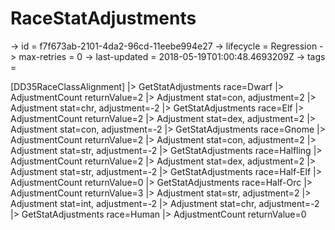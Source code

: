 # RaceStatAdjustments

-> id = f7f673ab-2101-4da2-96cd-11eebe994e27
-> lifecycle = Regression
-> max-retries = 0
-> last-updated = 2018-05-19T01:00:48.4693209Z
-> tags = 

[DD35RaceClassAlignment]
|> GetStatAdjustments race=Dwarf
|> AdjustmentCount returnValue=2
|> Adjustment stat=con, adjustment=2
|> Adjustment stat=chr, adjustment=-2
|> GetStatAdjustments race=Elf
|> AdjustmentCount returnValue=2
|> Adjustment stat=dex, adjustment=2
|> Adjustment stat=con, adjustment=-2
|> GetStatAdjustments race=Gnome
|> AdjustmentCount returnValue=2
|> Adjustment stat=con, adjustment=2
|> Adjustment stat=str, adjustment=-2
|> GetStatAdjustments race=Halfling
|> AdjustmentCount returnValue=2
|> Adjustment stat=dex, adjustment=2
|> Adjustment stat=str, adjustment=-2
|> GetStatAdjustments race=Half-Elf
|> AdjustmentCount returnValue=0
|> GetStatAdjustments race=Half-Orc
|> AdjustmentCount returnValue=3
|> Adjustment stat=str, adjustment=2
|> Adjustment stat=int, adjustment=-2
|> Adjustment stat=chr, adjustment=-2
|> GetStatAdjustments race=Human
|> AdjustmentCount returnValue=0
~~~
